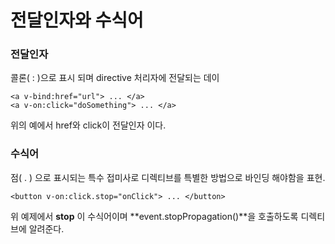 # 전달인자와 수식어

### 전달인자

콜론\( : \)으로 표시 되며 directive 처리자에 전달되는 데이

```markup
<a v-bind:href="url"> ... </a>
<a v-on:click="doSomething"> ... </a>
```

위의 예에서 href와 click이 전달인자 이다.



### 수식어

점\( . \) 으로 표시되는 특수 접미사로 디렉티브를 특별한 방법으로 바인딩 해야함을 표현.

```markup
<button v-on:click.stop="onClick"> ... </button>
```

위 예제에서 **stop** 이 수식어이며 **event.stopPropagation\(\)**을 호출하도록 디렉티브에 알려준다. 

